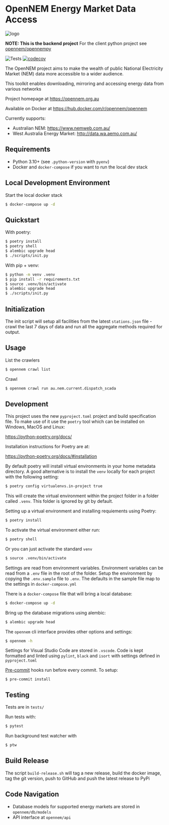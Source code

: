# OpenNEM Energy Market Data Access

![logo](https://developers.opennem.org.au/_static/logo.png)

**NOTE: This is the backend project** For the client python project see [opennem/opennempy](https://github.com/opennem/opennempy)

![Tests](https://github.com/opennem/opennem/workflows/Tests/badge.svg) [![codecov](https://codecov.io/gh/opennem/opennem/branch/master/graph/badge.svg?token=HSJP632WBX)](https://codecov.io/gh/opennem/opennem)

The OpenNEM project aims to make the wealth of public National Electricity Market (NEM) data more accessible to a wider audience.

This toolkit enables downloading, mirroring and accessing energy data from various networks

Project homepage at https://opennem.org.au

Available on Docker at https://hub.docker.com/r/opennem/opennem

Currently supports:

- Australian NEM: https://www.nemweb.com.au/
- West Australia Energy Market: http://data.wa.aemo.com.au/

## Requirements

 * Python 3.10+ (see `.python-version` with `pyenv`)
 * Docker and `docker-compose` if you want to run the local dev stack

## Local Development Environment

Start the local docker stack

```sh
$ docker-compose up -d
```

## Quickstart

With poetry:

```sh
$ poetry install
$ poetry shell
$ alembic upgrade head
$ ./scripts/init.py
```

With pip + venv:

```sh
$ python -m venv .venv
$ pip install -r requirements.txt
$ source .venv/bin/activate
$ alembic upgrade head
$ ./scripts/init.py
```

## Initialization

The init script will setup all facilities from the latest `stations.json` file - crawl the last 7 days of data and run all the aggregate methods required for output.


## Usage

List the crawlers

```sh
$ opennem crawl list
```

Crawl

```sh
$ opennem crawl run au.nem.current.dispatch_scada
```

## Development

This project uses the new `pyproject.toml` project and build specification file. To make use of it use the `poetry` tool which can be installed on Windows, MacOS and Linux:

https://python-poetry.org/docs/

Installation instructions for Poetry are at:

https://python-poetry.org/docs/#installation

By default poetry will install virtual environments in your home metadata directory. A good alternative is to install the `venv` locally for each project with the following setting:

```sh
$ poetry config virtualenvs.in-project true
```

This will create the virtual environment within the project folder in a folder called `.venv`. This folder is ignored by git by default.

Setting up a virtual environment and installing requiements using Poetry:

```sh
$ poetry install
```

To activate the virtual environment either run:

```sh
$ poetry shell
```

Or you can just activate the standard `venv`

```sh
$ source .venv/bin/activate
```

Settings are read from environment variables. Environment variables can be read from a `.env` file in the root of the folder. Setup the environment by copying the `.env.sample` file to `.env`. The defaults in the sample file map to the settings in `docker-compose.yml`

There is a `docker-compose` file that will bring a local database:

```sh
$ docker-compose up -d
```

Bring up the database migrations using alembic:

```sh
$ alembic upgrade head
```

The `opennem` cli interface provides other options and settings:

```sh
$ opennem -h
```

Settings for Visual Studio Code are stored in `.vscode`. Code is kept formatted and linted using `pylint`, `black` and `isort` with settings defined in `pyproject.toml`

[Pre-commit](https://pre-commit.com/) hooks run before every commit. To setup:

```
$ pre-commit install
```

## Testing

Tests are in `tests/`

Run tests with:

```sh
$ pytest
```

Run background test watcher with

```sh
$ ptw
```

## Build Release

The script `build-release.sh` will tag a new release, build the docker image, tag the git version, push to GitHub and push the latest
release to PyPi

## Code Navigation

* Database models for supported energy markets are stored in `opennem/db/models`
* API interface at `opennem/api`

